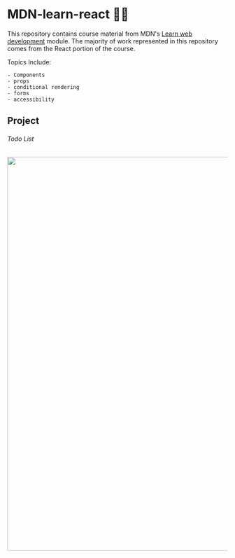 # MDN-learn-react 👨‍💻

This repository contains course material from MDN's [Learn web development](https://developer.mozilla.org/en-US/docs/Learn) module. The majority of work represented in this repository comes from the React portion of the course.

Topics Include:

```
- Components
- props
- conditional rendering
- forms
- accessibility
```

## Project

###### Todo List

<img src="https://i.gyazo.com/9ac8109a8037487acdca5fb05e9717ed.gif" width="900"/>
